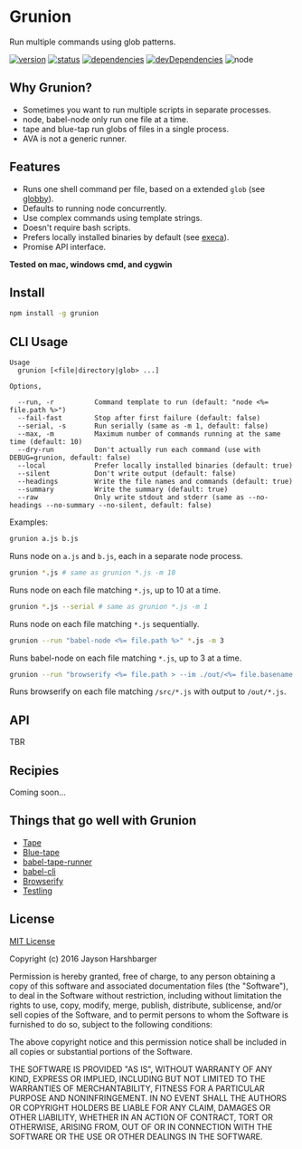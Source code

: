 # Grunion

Run multiple commands using glob patterns.

[![version](https://img.shields.io/npm/v/grunion.svg)](https://www.npmjs.org/package/grunion)
[![status](https://travis-ci.org/Hypercubed/grunion.svg)](https://travis-ci.org/Hypercubed/grunion)
[![dependencies](https://david-dm.org/Hypercubed/grunion.svg)](https://david-dm.org/Hypercubed/grunion)
[![devDependencies](https://david-dm.org/Hypercubed/grunion/dev-status.svg)](https://david-dm.org/Hypercubed/grunion#info=devDependencies)
![node](https://img.shields.io/node/v/grunion.svg)

## Why Grunion?

* Sometimes you want to run multiple scripts in separate processes.
* node, babel-node only run one file at a time.
* tape and blue-tap run globs of files in a single process.
* AVA is not a generic runner.

## Features

* Runs one shell command per file, based on a extended `glob` (see [globby](https://github.com/sindresorhus/globby#globbing-patterns)).
* Defaults to running node concurrently.
* Use complex commands using template strings.
* Doesn't require bash scripts.
* Prefers locally installed binaries by default (see [execa](https://github.com/sindresorhus/execa#preferlocal)).
* Promise API interface.

**Tested on mac, windows cmd, and cygwin**

## Install

```sh
npm install -g grunion
```

## CLI Usage

```
Usage
  grunion [<file|directory|glob> ...]

Options,

  --run, -r          Command template to run (default: "node <%= file.path %>")
  --fail-fast        Stop after first failure (default: false)
  --serial, -s       Run serially (same as -m 1, default: false)
  --max, -m          Maximum number of commands running at the same time (default: 10)
  --dry-run          Don't actually run each command (use with DEBUG=grunion, default: false)
  --local            Prefer locally installed binaries (default: true)
  --silent           Don't write output (default: false)
  --headings         Write the file names and commands (default: true)
  --summary          Write the summary (default: true)
  --raw              Only write stdout and stderr (same as --no-headings --no-summary --no-silent, default: false)
```

Examples:

```sh
grunion a.js b.js
```

Runs node on `a.js` and `b.js`, each in a separate node process.

```sh
grunion *.js # same as grunion *.js -m 10
```

Runs node on each file matching `*.js`, up to 10 at a time.

```sh
grunion *.js --serial # same as grunion *.js -m 1
```

Runs node on each file matching `*.js` sequentially.

```sh
grunion --run "babel-node <%= file.path %>" *.js -m 3
```

Runs babel-node on each file matching `*.js`, up to 3 at a time.

```sh
grunion --run "browserify <%= file.path > --im ./out/<%= file.basename >" ./src/*.js
```

Runs browserify on each file matching `/src/*.js` with output to `/out/*.js`.

## API

TBR

## Recipies

Coming soon...

## Things that go well with Grunion

- [Tape](https://github.com/substack/tape)
- [Blue-tape](https://www.npmjs.com/package/blue-tape)
- [babel-tape-runner](https://github.com/wavded/babel-tape-runner)
- [babel-cli](https://github.com/babel/babel/tree/master/packages)
- [Browserify](https://github.com/substack/node-browserify)
- [Testling](https://github.com/substack/testling)

## License

[MIT License](http://en.wikipedia.org/wiki/MIT_License)

Copyright (c) 2016 Jayson Harshbarger

Permission is hereby granted, free of charge, to any person obtaining a copy of this software and associated documentation files (the "Software"), to deal in the Software without restriction, including without limitation the rights to use, copy, modify, merge, publish, distribute, sublicense, and/or sell copies of the Software, and to permit persons to whom the Software is furnished to do so, subject to the following conditions:

The above copyright notice and this permission notice shall be included in all copies or substantial portions of the Software.

THE SOFTWARE IS PROVIDED "AS IS", WITHOUT WARRANTY OF ANY KIND, EXPRESS OR IMPLIED, INCLUDING BUT NOT LIMITED TO THE WARRANTIES OF MERCHANTABILITY, FITNESS FOR A PARTICULAR PURPOSE AND NONINFRINGEMENT. IN NO EVENT SHALL THE AUTHORS OR COPYRIGHT HOLDERS BE LIABLE FOR ANY CLAIM, DAMAGES OR OTHER LIABILITY, WHETHER IN AN ACTION OF CONTRACT, TORT OR OTHERWISE, ARISING FROM, OUT OF OR IN CONNECTION WITH THE SOFTWARE OR THE USE OR OTHER DEALINGS IN THE SOFTWARE.
